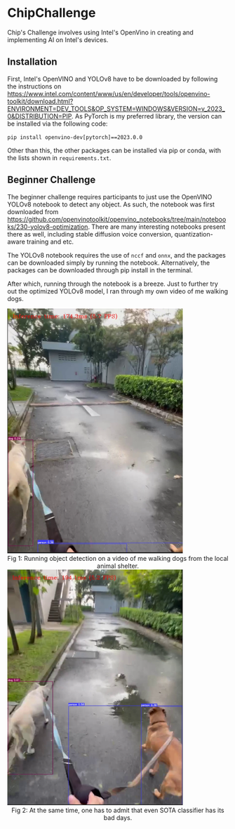 # ChipChallenge
Chip's Challenge involves using Intel's OpenVino in creating and implementing 
AI on Intel's devices.

## Installation
First, Intel's OpenVINO and YOLOv8 have to be downloaded by following the 
instructions on https://www.intel.com/content/www/us/en/developer/tools/openvino-toolkit/download.html?ENVIRONMENT=DEV_TOOLS&OP_SYSTEM=WINDOWS&VERSION=v_2023_0&DISTRIBUTION=PIP.
As PyTorch is my preferred library, the version can be installed via the
following code:
```
pip install openvino-dev[pytorch]==2023.0.0
```
Other than this, the other packages can be installed via pip or conda, with the
lists shown in `requirements.txt`.

## Beginner Challenge
The beginner challenge requires participants to just use the OpenVINO YOLOv8 
notebook to detect any object. As such, the notebook was first downloaded from
https://github.com/openvinotoolkit/openvino_notebooks/tree/main/notebooks/230-yolov8-optimization.
There are many interesting notebooks present there as well, including stable 
diffusion voice conversion, quantization-aware training and etc.

The YOLOv8 notebook requires the use of `nccf` and `onnx`, and the packages can
be downloaded simply by running the notebook. Alternatively, the packages can 
be downloaded through pip install in the terminal. 

After which, running through the notebook is a breeze. Just to further try out 
the optimized YOLOv8 model, I ran through my own video of me walking dogs.

<img src="https://github.com/CongSheng/ChipChallenge/blob/0434809d8809ebb385f9d92a234a28abc3e80cc3/images/primprim_snip.png" width="400" alt="Walking dog with YOLOv8">
<center>Fig 1: Running object detection on a video of me walking dogs from the local animal shelter.</center>

<img src="https://github.com/CongSheng/ChipChallenge/blob/4de4cd2ef2a51358ceafcaf80bc9eace235e1449/images/not_so_good_detection.PNG" width="400" alt="Walking dog with YOLOv8 - Failed example">
<center>Fig 2: At the same time, one has to admit that even SOTA classifier has its bad days.</center>